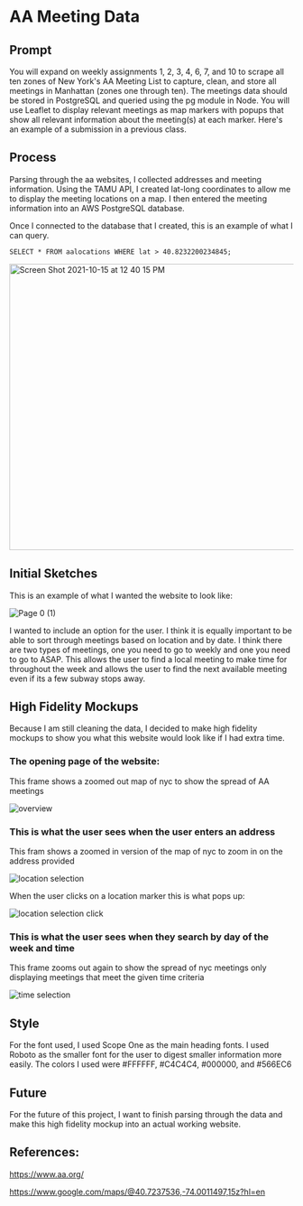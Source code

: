 # AA Meeting Data

## Prompt

You will expand on weekly assignments 1, 2, 3, 4, 6, 7, and 10 to scrape all ten zones of New York's AA Meeting List to capture, clean, and store all meetings in Manhattan (zones one through ten). The meetings data should be stored in PostgreSQL and queried using the pg module in Node. You will use Leaflet to display relevant meetings as map markers with popups that show all relevant information about the meeting(s) at each marker. Here's an example of a submission in a previous class.

## Process

Parsing through the aa websites, I collected addresses and meeting information. Using the TAMU API, I created lat-long coordinates to allow me to display the meeting locations on a map.
I then entered the meeting information into an AWS PostgreSQL database.

Once I connected to the database that I created, this is an example of what I can query.

```SELECT * FROM aalocations WHERE lat > 40.8232200234845;```

<img width="507" alt="Screen Shot 2021-10-15 at 12 40 15 PM" src="https://user-images.githubusercontent.com/48970337/137541292-b621b912-63ab-4e03-b1d5-5ef2d41782dc.png">

## Initial Sketches

This is an example of what I wanted the website to look like:

![Page 0 (1)](https://user-images.githubusercontent.com/48970337/146688597-f1d22c16-af2e-4d3e-986d-5d03a17ce46a.jpg)

I wanted to include an option for the user. I think it is equally important to be able to sort through meetings based on location and by date. I think there are two types of meetings, one you need to go to weekly and one you need to go to ASAP. 
This allows the user to find a local meeting to make time for throughout the week and allows the user to find the next available meeting even if its a few subway stops away.

## High Fidelity Mockups

Because I am still cleaning the data, I decided to make high fidelity mockups to show you what this website would look like if I had extra time.

### The opening page of the website:

This frame shows a zoomed out map of nyc to show the spread of AA meetings

![overview](https://user-images.githubusercontent.com/48970337/146688743-66cd68ad-2316-42ba-82f7-82e86f7b2f55.png)


### This is what the user sees when the user enters an address

This fram shows a zoomed in version of the map of nyc to zoom in on the address provided

![location selection](https://user-images.githubusercontent.com/48970337/146688780-2f3a22a8-83e5-4b1e-b7a3-70115bf10281.png)


When the user clicks on a location marker this is what pops up:

![location selection click](https://user-images.githubusercontent.com/48970337/146688793-bf3dd442-f5ba-4723-96f0-a059d1df0c36.png)


### This is what the user sees when they search by day of the week and time

This frame zooms out again to show the spread of nyc meetings only displaying meetings that meet the given time criteria

![time selection](https://user-images.githubusercontent.com/48970337/146688858-5c3155cc-43bf-495e-9d93-607b6460e99e.png)


## Style

For the font used, I used Scope One as the main heading fonts. I used Roboto as the smaller font for the user to digest smaller information more easily.
The colors I used were #FFFFFF, #C4C4C4, #000000, and #566EC6

## Future

For the future of this project, I want to finish parsing through the data and make this high fidelity mockup into an actual working website.

## References:

https://www.aa.org/

https://www.google.com/maps/@40.7237536,-74.0011497,15z?hl=en
